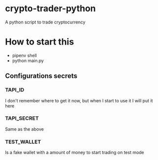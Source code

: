 # crypto-trader-python

A python script to trade cryptocurrency

# How to start this

- pipenv shell
- python main.py

## Configurations secrets

### TAPI_ID

I don't remember where to get it now, but when I start to use it I will put it here

### TAPI_SECRET

Same as the above

### TEST_WALLET

Is a fake wallet with a amount of money to start trading on test mode
